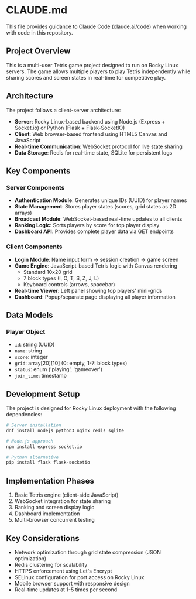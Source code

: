 # CLAUDE.md

This file provides guidance to Claude Code (claude.ai/code) when working with code in this repository.

## Project Overview

This is a multi-user Tetris game project designed to run on Rocky Linux servers. The game allows multiple players to play Tetris independently while sharing scores and screen states in real-time for competitive play.

## Architecture

The project follows a client-server architecture:
- **Server**: Rocky Linux-based backend using Node.js (Express + Socket.io) or Python (Flask + Flask-SocketIO)
- **Client**: Web browser-based frontend using HTML5 Canvas and JavaScript
- **Real-time Communication**: WebSocket protocol for live state sharing
- **Data Storage**: Redis for real-time state, SQLite for persistent logs

## Key Components

### Server Components
- **Authentication Module**: Generates unique IDs (UUID) for player names
- **State Management**: Stores player states (scores, grid states as 2D arrays)
- **Broadcast Module**: WebSocket-based real-time updates to all clients
- **Ranking Logic**: Sorts players by score for top player display
- **Dashboard API**: Provides complete player data via GET endpoints

### Client Components
- **Login Module**: Name input form → session creation → game screen
- **Game Engine**: JavaScript-based Tetris logic with Canvas rendering
  - Standard 10x20 grid
  - 7 block types (I, O, T, S, Z, J, L)
  - Keyboard controls (arrows, spacebar)
- **Real-time Viewer**: Left panel showing top players' mini-grids
- **Dashboard**: Popup/separate page displaying all player information

## Data Models

### Player Object
- `id`: string (UUID)
- `name`: string
- `score`: integer
- `grid`: array[20][10] (0: empty, 1-7: block types)
- `status`: enum ('playing', 'gameover')
- `join_time`: timestamp

## Development Setup

The project is designed for Rocky Linux deployment with the following dependencies:
```bash
# Server installation
dnf install nodejs python3 nginx redis sqlite

# Node.js approach
npm install express socket.io

# Python alternative
pip install flask flask-socketio
```

## Implementation Phases

1. Basic Tetris engine (client-side JavaScript)
2. WebSocket integration for state sharing
3. Ranking and screen display logic
4. Dashboard implementation
5. Multi-browser concurrent testing

## Key Considerations

- Network optimization through grid state compression (JSON optimization)
- Redis clustering for scalability
- HTTPS enforcement using Let's Encrypt
- SELinux configuration for port access on Rocky Linux
- Mobile browser support with responsive design
- Real-time updates at 1-5 times per second